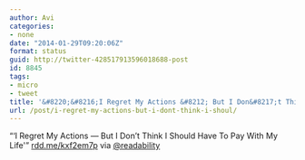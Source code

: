 ```yaml
---
author: Avi
categories:
- none
date: "2014-01-29T09:20:06Z"
format: status
guid: http://twitter-428517913596018688-post
id: 8845
tags:
- micro
- tweet
title: '&#8220;&#8216;I Regret My Actions &#8212; But I Don&#8217;t Think I Shoul…'
url: /post/i-regret-my-actions-but-i-dont-think-i-shoul/
---
```

&#8220;&#8216;I Regret My Actions &#8212; But I Don&#8217;t Think I Should Have To Pay With My Life'&#8221; [rdd.me/kxf2em7p](http://rdd.me/kxf2em7p) via [@readability](http://twitter.com/readability)